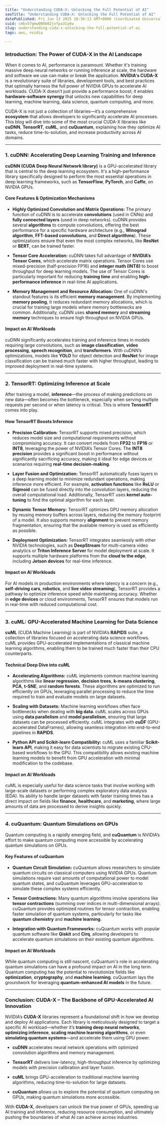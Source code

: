 ```yaml
---
title: "Understanding CUDA-X: Unlocking the Full Potential of AI"
seoTitle: "Understanding CUDA-X: Unlocking the Full Potential of AI"
datePublished: Fri Jun 13 2025 18:30:13 GMT+0000 (Coordinated Universal Time)
cuid: cmbv57gmw000b02jvfpa31y6w
slug: understanding-cuda-x-unlocking-the-full-potential-of-ai
tags: aws, nvidia

---
```


### **Introduction: The Power of CUDA-X in the AI Landscape**

When it comes to AI, performance is paramount. Whether it's training massive deep neural networks or running inference at scale, the hardware and software we use can make or break the application. **NVIDIA's CUDA-X** is a revolutionary suite of libraries, development tools, and best practices that optimally harness the full power of NVIDIA GPUs to accelerate AI workloads. CUDA-X doesn’t just provide a performance boost; it enables **hardware-software synergy** that unlocks new capabilities for deep learning, machine learning, data science, quantum computing, and more.

CUDA-X is not just a collection of libraries—it’s a comprehensive **ecosystem** that allows developers to significantly accelerate AI processes. This blog will dive into some of the most crucial CUDA-X libraries like **cuDNN**, **TensorRT**, **cuML**, and **cuQuantum**, explaining how they optimize AI tasks, reduce time-to-solution, and increase productivity across AI domains.

---

### **1\. cuDNN: Accelerating Deep Learning Training and Inference**

**cuDNN (CUDA Deep Neural Network library)** is a GPU-accelerated library that is central to the deep learning ecosystem. It's a high-performance library specifically designed to perform the most essential operations in deep learning frameworks, such as **TensorFlow**, **PyTorch**, and **Caffe**, on NVIDIA GPUs.

#### **Core Features & Optimization Mechanisms**

* **Highly Optimized Convolution and Matrix Operations:** The primary function of cuDNN is to accelerate **convolutions** (used in CNNs) and **fully connected layers** (used in deep networks). cuDNN provides several **algorithms** to compute convolutions, offering the best performance for a specific hardware architecture (e.g., **Winograd algorithm**, **FFT-based convolutions**, and **Direct algorithms**). These optimizations ensure that even the most complex networks, like **ResNet** or **BERT**, can be trained faster.
    
* **Tensor Core Acceleration:** cuDNN takes full advantage of **NVIDIA’s Tensor Cores**, which accelerate matrix operations. Tensor Cores use mixed-precision (half-precision FP16) and **integer math (INT8)** to boost throughput for deep learning models. The use of Tensor Cores is particularly important for reducing **training time** and enabling **high-performance inference** in real-time AI applications.
    
* **Memory Management and Resource Allocation:** One of cuDNN's standout features is its efficient **memory management**. By implementing **memory pooling**, it reduces redundant memory allocations, which is crucial for training large models where memory bottlenecks are common. Additionally, cuDNN uses **shared memory** and **streaming memory** techniques to ensure high throughput on NVIDIA GPUs.
    

#### **Impact on AI Workloads**

cuDNN significantly accelerates training and inference times in models requiring large convolutions, such as **image classification**, **video processing**, **speech recognition**, and **transformers**. With cuDNN’s optimizations, models like **YOLO** for object detection and **ResNet** for image classification can be trained much faster with higher throughput, leading to improved deployment in real-time systems.

---

### **2\. TensorRT: Optimizing Inference at Scale**

After training a model, **inference**—the process of making predictions on new data—often becomes the bottleneck, especially when serving multiple requests per second or when latency is critical. This is where **TensorRT** comes into play.

#### **How TensorRT Boosts Inference**

* **Precision Calibration:** TensorRT supports mixed precision, which reduces model size and computational requirements without compromising accuracy. It can convert models from **FP32** to **FP16** or **INT8**, leveraging the power of NVIDIA’s Tensor Cores. The **INT8 precision** provides a significant boost in performance without significantly sacrificing accuracy, making it ideal for edge devices or scenarios requiring **real-time decision-making**.
    
* **Layer Fusion and Optimization:** TensorRT automatically fuses layers in a deep learning model to minimize redundant operations, making inference more efficient. For example, **activation functions** like **ReLU** or **Sigmoid** can be fused directly into the convolution layers, reducing the overall computational load. Additionally, TensorRT uses **kernel auto-tuning** to find the optimal algorithm for each layer.
    
* **Dynamic Tensor Memory:** TensorRT optimizes GPU memory allocation by reusing memory buffers across layers, reducing the memory footprint of a model. It also supports memory **alignment** to prevent memory fragmentation, ensuring that the available memory is used as efficiently as possible.
    
* **Deployment Optimization:** TensorRT integrates seamlessly with other NVIDIA technologies, such as **DeepStream** for multi-camera video analytics or **Triton Inference Server** for model deployment at scale. It supports multiple hardware platforms from the **cloud to the edge**, including **Jetson devices** for real-time inference.
    

#### **Impact on AI Workloads**

For AI models in production environments where latency is a concern (e.g., **self-driving cars**, **robotics**, and **live video streaming**), TensorRT provides a pathway to optimize inference speed while maintaining accuracy. Whether in **edge devices** or cloud environments, TensorRT ensures that models run in real-time with reduced computational cost.

---

### **3\. cuML: GPU-Accelerated Machine Learning for Data Science**

**cuML** (CUDA Machine Learning) is part of NVIDIA’s **RAPIDS** suite, a collection of libraries focused on accelerating data science workflows. cuML provides GPU-accelerated implementations of classical machine learning algorithms, enabling them to be trained much faster than their CPU counterparts.

#### **Technical Deep Dive into cuML**

* **Accelerating Algorithms:** cuML implements common machine learning algorithms like **linear regression**, **decision trees**, **k-means clustering**, **PCA**, **t-SNE**, and **random forests**. These algorithms are optimized to run efficiently on GPUs, leveraging parallel processing to reduce the time required to train and evaluate models on large datasets.
    
* **Scaling with Datasets:** Machine learning workflows often face bottlenecks when dealing with **big data**. cuML scales across GPUs using **data parallelism** and **model parallelism**, ensuring that large datasets can be processed efficiently. cuML integrates with **cuDF** (GPU-accelerated DataFrames), allowing seamless integration into end-to-end pipelines in **RAPIDS**.
    
* **Python API and Scikit-learn Compatibility:** cuML uses a familiar **Scikit-learn API**, making it easy for data scientists to migrate existing CPU-based workflows to the GPU. This compatibility allows existing machine learning models to benefit from GPU acceleration with minimal modification to the codebase.
    

#### **Impact on AI Workloads**

cuML is especially useful for data science tasks that involve working with large-scale datasets or performing complex exploratory data analysis (EDA). Its ability to handle larger datasets with faster training times has a direct impact on fields like **finance**, **healthcare**, and **marketing**, where large amounts of data are processed to derive insights quickly.

---

### **4\. cuQuantum: Quantum Simulations on GPUs**

Quantum computing is a rapidly emerging field, and **cuQuantum** is NVIDIA’s effort to make quantum computing more accessible by accelerating quantum simulations on GPUs.

#### **Key Features of cuQuantum**

* **Quantum Circuit Simulation:** cuQuantum allows researchers to simulate quantum circuits on classical computers using NVIDIA GPUs. Quantum simulations require vast amounts of computational power to model quantum states, and cuQuantum leverages GPU-acceleration to simulate these complex systems efficiently.
    
* **Tensor Contractions:** Many quantum algorithms involve operations like **tensor contractions** (summing over indices in multi-dimensional arrays). cuQuantum provides optimized routines for tensor contraction, enabling faster simulation of quantum systems, particularly for tasks like **quantum chemistry** and **machine learning**.
    
* **Integration with Quantum Frameworks:** cuQuantum works with popular quantum software like **Qiskit** and **Cirq**, allowing developers to accelerate quantum simulations on their existing quantum algorithms.
    

#### **Impact on AI Workloads**

While quantum computing is still nascent, cuQuantum's role in accelerating quantum simulations can have a profound impact on AI in the long term. Quantum computing has the potential to revolutionize fields like **optimization**, **cryptography**, and **machine learning**. cuQuantum lays the groundwork for leveraging **quantum-enhanced AI models** in the future.

---

### **Conclusion: CUDA-X – The Backbone of GPU-Accelerated AI Innovation**

NVIDIA’s **CUDA-X** libraries represent a foundational shift in how we develop and deploy AI applications. Each library is meticulously designed to target a specific AI workload—whether it’s **training deep neural networks**, **optimizing inference**, **scaling machine learning algorithms**, or even **simulating quantum systems**—and accelerate them using GPU power.

* **cuDNN** accelerates neural network operations with optimized convolution algorithms and memory management.
    
* **TensorRT** delivers low-latency, high-throughput inference by optimizing models with precision calibration and layer fusion.
    
* **cuML** brings GPU-acceleration to traditional machine learning algorithms, reducing time-to-solution for large datasets.
    
* **cuQuantum** allows us to explore the potential of quantum computing on GPUs, making quantum simulations more accessible.
    

With **CUDA-X**, developers can unlock the true power of GPUs, speeding up AI training and inference, reducing resource consumption, and ultimately pushing the boundaries of what AI can achieve across industries.